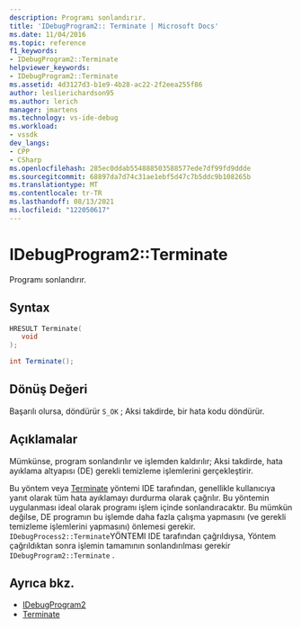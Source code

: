 ```yaml
---
description: Programı sonlandırır.
title: 'IDebugProgram2:: Terminate | Microsoft Docs'
ms.date: 11/04/2016
ms.topic: reference
f1_keywords:
- IDebugProgram2::Terminate
helpviewer_keywords:
- IDebugProgram2::Terminate
ms.assetid: 4d3127d3-b1e9-4b28-ac22-2f2eea255f86
author: leslierichardson95
ms.author: lerich
manager: jmartens
ms.technology: vs-ide-debug
ms.workload:
- vssdk
dev_langs:
- CPP
- CSharp
ms.openlocfilehash: 285ec0ddab554888503588577ede7df99fd9ddde
ms.sourcegitcommit: 68897da7d74c31ae1ebf5d47c7b5ddc9b108265b
ms.translationtype: MT
ms.contentlocale: tr-TR
ms.lasthandoff: 08/13/2021
ms.locfileid: "122050617"
---
```

# <a name="idebugprogram2terminate"></a>IDebugProgram2::Terminate
Programı sonlandırır.

## <a name="syntax"></a>Syntax

```cpp
HRESULT Terminate( 
   void 
);
```

```csharp
int Terminate();
```

## <a name="return-value"></a>Dönüş Değeri
 Başarılı olursa, döndürür `S_OK` ; Aksi takdirde, bir hata kodu döndürür.

## <a name="remarks"></a>Açıklamalar
 Mümkünse, program sonlandırılır ve işlemden kaldırılır; Aksi takdirde, hata ayıklama altyapısı (DE) gerekli temizleme işlemlerini gerçekleştirir.

 Bu yöntem veya [Terminate](../../../extensibility/debugger/reference/idebugprocess2-terminate.md) yöntemi IDE tarafından, genellikle kullanıcıya yanıt olarak tüm hata ayıklamayı durdurma olarak çağrılır. Bu yöntemin uygulanması ideal olarak programı işlem içinde sonlandıracaktır. Bu mümkün değilse, DE programın bu işlemde daha fazla çalışma yapmasını (ve gerekli temizleme işlemlerini yapmasını) önlemesi gerekir. `IDebugProcess2::Terminate`YÖNTEMI IDE tarafından çağrıldıysa, Yöntem çağrıldıktan sonra işlemin tamamının sonlandırılması gerekir `IDebugProgram2::Terminate` .

## <a name="see-also"></a>Ayrıca bkz.
- [IDebugProgram2](../../../extensibility/debugger/reference/idebugprogram2.md)
- [Terminate](../../../extensibility/debugger/reference/idebugprocess2-terminate.md)
